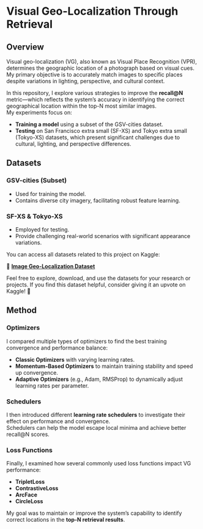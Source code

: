 # Visual Geo-Localization Through Retrieval

## Overview

Visual geo-localization (VG), also known as Visual Place Recognition (VPR), determines the geographic location of a photograph based on visual cues.  
My primary objective is to accurately match images to specific places despite variations in lighting, perspective, and cultural context.

In this repository, I explore various strategies to improve the **recall@N** metric—which reflects the system’s accuracy in identifying the correct geographical location within the top-N most similar images.  
My experiments focus on:

- **Training a model** using a subset of the GSV-cities dataset.
- **Testing** on San Francisco extra small (SF-XS) and Tokyo extra small (Tokyo-XS) datasets, which present significant challenges due to cultural, lighting, and perspective differences.


## Datasets

### GSV-cities (Subset)
- Used for training the model.
- Contains diverse city imagery, facilitating robust feature learning.

### SF-XS & Tokyo-XS
- Employed for testing.
- Provide challenging real-world scenarios with significant appearance variations.

You can access all datasets related to this project on Kaggle:

📂 **[Image Geo-Localization Dataset](https://www.kaggle.com/datasets/hamidrezasj/image-geo-localization-dataset)**

Feel free to explore, download, and use the datasets for your research or projects. If you find this dataset helpful, consider giving it an upvote on Kaggle! 🚀


## Method

### Optimizers

I compared multiple types of optimizers to find the best training convergence and performance balance:

- **Classic Optimizers** with varying learning rates.
- **Momentum-Based Optimizers** to maintain training stability and speed up convergence.
- **Adaptive Optimizers** (e.g., Adam, RMSProp) to dynamically adjust learning rates per parameter.

### Schedulers

I then introduced different **learning rate schedulers** to investigate their effect on performance and convergence.  
Schedulers can help the model escape local minima and achieve better recall@N scores.

### Loss Functions

Finally, I examined how several commonly used loss functions impact VG performance:

- **TripletLoss**  
- **ContrastiveLoss**  
- **ArcFace**  
- **CircleLoss**  

My goal was to maintain or improve the system’s capability to identify correct locations in the **top-N retrieval results**.
